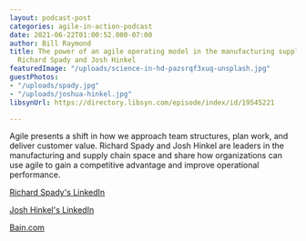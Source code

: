 ```yaml
---
layout: podcast-post
categories: agile-in-action-podcast
date: 2021-06-22T01:00:52.000-07:00
author: Bill Raymond
title: The power of an agile operating model in the manufacturing supply chain with
  Richard Spady and Josh Hinkel
featuredImage: "/uploads/science-in-hd-pazsrqf3xuq-unsplash.jpg"
guestPhotos:
- "/uploads/spady.jpg"
- "/uploads/joshua-hinkel.jpg"
libsynUrl: https://directory.libsyn.com/episode/index/id/19545221

---
```

Agile presents a shift in how we approach team structures, plan work, and deliver customer value. Richard Spady and Josh Hinkel are leaders in the manufacturing and supply chain space and share how organizations can use agile to gain a competitive advantage and improve operational performance.

[Richard Spady's LinkedIn](https://www.linkedin.com/in/richard-spady-29a917/ "Richard Spady's LinkedIn")

[Josh Hinkel's LinkedIn](https://www.linkedin.com/in/joshhinkel/ "Josh Hinkel's LinkedIn")

[Bain.com](https://www.bain.com/ "Bain.com")